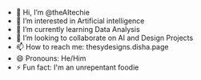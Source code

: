 - 👋 Hi, I’m @theAItechie
- 👀 I’m interested in Artificial intelligence 
- 🌱 I’m currently learning Data Analysis 
- 💞️ I’m looking to collaborate on AI and Design Projects 
- 📫 How to reach me: thesydesigns.disha.page
- 😄 Pronouns: He/Him
- ⚡ Fun fact: I'm an unrepentant foodie

<!---
theAItechie/theAItechie is a ✨ special ✨ repository because its `README.md` (this file) appears on your GitHub profile.
You can click the Preview link to take a look at your changes.
--->
